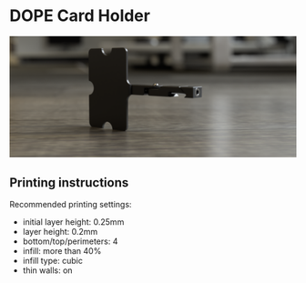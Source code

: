 # DOPE Card Holder

<img src="./Images/render.png" alt="DOPE Card Holder render" width="800" />

## Printing instructions

Recommended printing settings:

- initial layer height: 0.25mm
- layer height: 0.2mm
- bottom/top/perimeters: 4
- infill: more than 40%
- infill type: cubic
- thin walls: on
